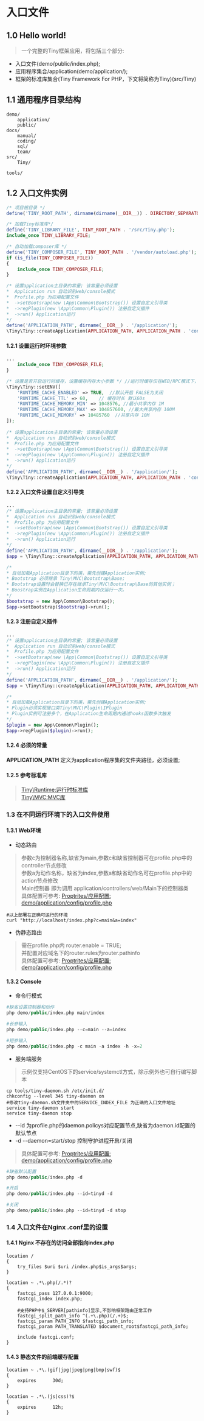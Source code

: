 入口文件
====

1.0 Hello world!
----

> 一个完整的Tiny框架应用，将包括三个部分:   
* 入口文件(demo/public/index.php);   
* 应用程序集合/application(demo/application/);   
* 框架的标准库集合(Tiny Framework For PHP，下文将简称为Tiny)(src/Tiny)    


1.1 通用程序目录结构
----

```
demo/   
    application/
    public/ 
docs/
    manual/
    coding/
    sql/
    team/
src/
    Tiny/
    
tools/
```

1.2 入口文件实例
----
```php
/* 项目根目录 */
define('TINY_ROOT_PATH', dirname(dirname(__DIR__)) . DIRECTORY_SEPARATOR);

/* 加载Tiny标准库*/
define('TINY_LIBRARY_FILE', TINY_ROOT_PATH . '/src/Tiny.php');
include_once TINY_LIBRARY_FILE;

/* 自动加载composer库 */
define('TINY_COMPOSER_FILE', TINY_ROOT_PATH . '/vendor/autoload.php');
if (is_file(TINY_COMPOSER_FILE)) 
{
    include_once TINY_COMPOSER_FILE;
}

/* 设置application主目录的常量; 该常量必须设置 
*  Application run 自动识别web/console模式
*  Profile.php 为应用配置文件
*  ->setBootsrap(new \App\Common\Bootstrap()) 设置自定义引导类
*  ->regPlugin(new \App\Common\Plugin()) 注册自定义插件
*  ->run() Application运行
*/
define('APPLICATION_PATH', dirname(__DIR__) . '/application/');
\Tiny\Tiny::createApplication(APPLICATION_PATH, APPLICATION_PATH . 'config/profile.php')->run();
```

#### 1.2.1 设置运行时环境参数  
```php
...
    include_once TINY_COMPOSER_FILE;
}

/* 设置是否开启运行时缓存，设置缓存内存大小参数 */ //运行时缓存仅在WEB/RPC模式下，Linux生产环境，安装了shmop内存扩展时生效
\Tiny\Tiny::setENV([  
    'RUNTIME_CACHE_ENABLED' => TRUE,  //默认开启 FALSE为关闭
    'RUNTIME_CACHE_TTL' => 60,    // 缓存时长 默认60s
    'RUNTIME_CACHE_MEMORY_MIN' => 1048576, //最小共享内存 1M
    'RUNTIME_CACHE_MEMORY_MAX' => 104857600, //最大共享内存 100M
    'RUNTIME_CACHE_MEMORY' => 10485760  //共享内存 10M
]);
 
/* 设置application主目录的常量; 该常量必须设置 
*  Application run 自动识别web/console模式
*  Profile.php 为应用配置文件
*  ->setBootsrap(new \App\Common\Bootstrap()) 设置自定义引导类
*  ->regPlugin(new \App\Common\Plugin()) 注册自定义插件
*  ->run() Application运行
*/
define('APPLICATION_PATH', dirname(__DIR__) . '/application/');
\Tiny\Tiny::createApplication(APPLICATION_PATH, APPLICATION_PATH . 'config/profile.php')->run();
```
#### 1.2.2 入口文件设置自定义引导类  
```php
...
/* 设置application主目录的常量; 该常量必须设置 
*  Application run 自动识别web/console模式
*  Profile.php 为应用配置文件
*  ->setBootsrap(new \App\Common\Bootstrap()) 设置自定义引导类
*  ->regPlugin(new \App\Common\Plugin()) 注册自定义插件
*  ->run() Application运行
*/
define('APPLICATION_PATH', dirname(__DIR__) . '/application/');
$app = \Tiny\Tiny::createApplication(APPLICATION_PATH, APPLICATION_PATH . 'config/profile.php');

/* 
* 自动加载Application目录下的类，需先创建Application实例;
* Bootstrap 必须继承 Tiny\MVC\Bootstrap\Base;
* Bootstrap设置时会替换已存在继承Tiny\MVC\Bootstrap\Base的其他实例；
* Boostrap实例在Application生命周期内仅运行一次。
*/
$bootstrap = new App\Common\Bootstrap(); 
$app->setBootstrap($bootstrap)->run();
```
#### 1.2.3 注册自定义插件
```php
...
/* 设置application主目录的常量; 该常量必须设置 
*  Application run 自动识别web/console模式
*  Profile.php 为应用配置文件
*  ->setBootsrap(new \App\Common\Bootstrap()) 设置自定义引导类
*  ->regPlugin(new \App\Common\Plugin()) 注册自定义插件
*  ->run() Application运行
*/
define('APPLICATION_PATH', dirname(__DIR__) . '/application/');
$app = \Tiny\Tiny::createApplication(APPLICATION_PATH, APPLICATION_PATH . 'config/profile.php');

/* 
* 自动加载Application目录下的类，需先创建Application实例;
* Plugin必须实现接口类Tiny\MVC\Plugin\IPlugin
* Plugin实例可注册多个，在Application生命周期内通过hooks函数多次触发
*/
$plugin = new App\Common\Plugin(); 
$app->regPlugin($plugin)->run();
```

#### 1.2.4 必须的常量
<b>APPLICATION_PATH</b> 定义为application程序集的文件夹路径，必须设置;

#### 1.2.5 参考标准库
> [Tiny\Runtime:运行时标准库](https://github.com/saasjit/tinyphp/blob/master/docs/manual/lib/runtime.md)  
> [Tiny\MVC:MVC库](https://github.com/saasjit/tinyphp/blob/master/docs/manual/lib/mvc.md)  


### 1.3 在不同运行环境下的入口文件使用

#### 1.3.1 Web环境
* 动态路由  
> 参数c为控制器名称,缺省为main,参数c和缺省控制器可在profile.php中的controller节点修改   
> 参数a为动作名称，缺省为index,参数a和缺省动作名可在profile.php中的action节点修改   
> Main控制器 即为调用 application/controllers/web/Main下的控制器类   
> 具体配置可参考: [Proptrites/应用配置:  demo/application/config/profile.php](https://github.com/saasjit/tinyphp/blob/master/docs/manual/profile-003.md)   
```shell
#以上部署在正确可运行的环境
curl "http://localhost/index.php?c=main&a=index"
```

* 伪静态路由   
> 需在profile.php内 router.enable  = TRUE;   
> 并配置对应域名下的router.rules为router.pathinfo   
> 具体配置可参考: [Proptrites/应用配置:  demo/application/config/profile.php](https://github.com/saasjit/tinyphp/blob/master/docs/manual/profile-003.md)    



#### 1.3.2 Console
* 命令行模式
```php
#缺省设置控制器和动作
php demo/public/index.php main/index

#长参输入
php demo/public/index.php --c=main --a=index

#短参输入 
php demo/public/index.php -c main -a index -h -x=2
```


* 服务端服务  
> 示例仅支持CentOS下的service/systemctl方式，除示例外也可自行编写脚本
```shell
cp tools/tiny-daemon.sh /etc/init.d/
chkconfig --level 345 tiny-daemon on
#修改tiny-daemon.sh文件夹中的SERVICE_INDEX_FILE 为正确的入口文件地址
service tiny-daemon start
service tiny-daemon stop
````
* --id 为profile.php的daemon.policys对应配置节点,缺省为daemon.id配置的默认节点 
* -d --daemon=start/stop 控制守护进程开启/关闭
> 具体配置可参考: [Proptrites/应用配置:  demo/application/config/profile.php](https://github.com/saasjit/tinyphp/blob/master/docs/manual/profile-003.md) 
```php
#缺省默认配置
php demo/public/index.php -d

#开启
php demo/public/index.php --id=tinyd -d

#关闭
php demo/public/index.php --id=tinyd -d stop

```
### 1.4 入口文件在Nginx .conf里的设置

#### 1.4.1 Nginx 不存在的访问全部指向index.php
```
location /
{
    try_files $uri $uri /index.php$is_args$args;
}

location ~ .*\.php(/.*)?
{
    fastcgi_pass 127.0.0.1:9000;
    fastcgi_index index.php;
    
    #支持PHP中$_SERVER[pathinfo]显示,不影响框架路由正常工作
    fastcgi_split_path_info ^(.+\.php)(/.+)$; 
    fastcgi_param PATH_INFO $fastcgi_path_info; 
    fastcgi_param PATH_TRANSLATED $document_root$fastcgi_path_info;    
    
    include fastcgi.conf;
}

```


#### 1.4.3 静态文件的前端缓存配置
```
location ~ .*\.(gif|jpg|jpeg|png|bmp|swf)$
{
    expires      30d;
}

location ~ .*\.(js|css)?$
{
    expires      12h;
}
```
